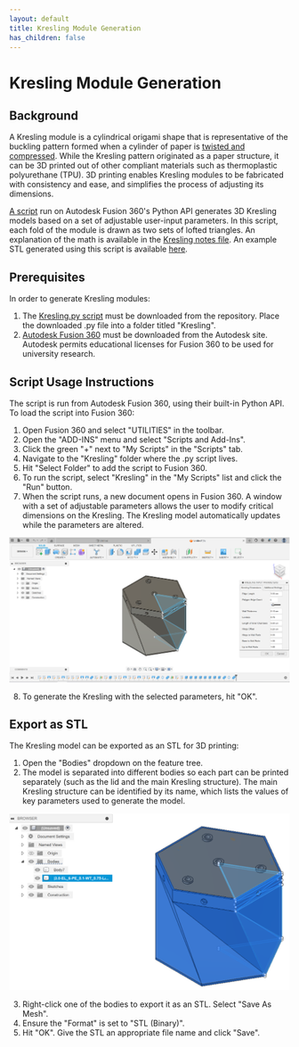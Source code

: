```yaml
---
layout: default
title: Kresling Module Generation
has_children: false
---
```

# Kresling Module Generation

## Background
A Kresling module is a cylindrical origami shape that is representative of the buckling pattern formed when a cylinder of paper is [twisted and compressed](https://www.researchgate.net/publication/346643969_The_Fifth_Fold_Complex_Symmetries_in_Kresling-origami_Patterns). While the Kresling pattern originated as a paper structure, it can be 3D printed out of other compliant materials such as thermoplastic polyurethane (TPU). 3D printing enables Kresling modules to be fabricated with consistency and ease, and simplifies the process of adjusting its dimensions. 

[A script](https://github.com/PARSES-Lab/kresling_control/blob/main/Kresling%20Generation/Kresling.py) run on Autodesk Fusion 360's Python API generates 3D Kresling models based on a set of adjustable user-input parameters. In this script, each fold of the module is drawn as two sets of lofted triangles. An explanation of the math is available in the [Kresling notes file](https://github.com/PARSES-Lab/kresling_control/blob/main/Kresling%20Generation/Kresling_notes_for_CAD.pdf). An example STL generated using this script is available [here](https://github.com/PARSES-Lab/kresling_control/blob/main/Kresling%20Generation/example_kresling.stl). 

## Prerequisites

In order to generate Kresling modules:

1. The [Kresling.py script](https://github.com/PARSES-Lab/kresling_control/blob/main/Kresling%20Generation/Kresling.py) must be downloaded from the repository. Place the downloaded .py file into a folder titled "Kresling".
2. [Autodesk Fusion 360](https://www.autodesk.com/products/fusion-360/education) must be downloaded from the Autodesk site. Autodesk permits educational licenses for Fusion 360 to be used for university research.

## Script Usage Instructions

The script is run from Autodesk Fusion 360, using their built-in Python API. To load the script into Fusion 360:

1. Open Fusion 360 and select "UTILITIES" in the toolbar. 
2. Open the "ADD-INS" menu and select "Scripts and Add-Ins". 
3. Click the green "+" next to "My Scripts" in the "Scripts" tab. 
4. Navigate to the "Kresling" folder where the .py script lives.
5. Hit "Select Folder" to add the script to Fusion 360.
6. To run the script, select "Kresling" in the "My Scripts" list and click the "Run" button.
7. When the script runs, a new document opens in Fusion 360. A window with a set of adjustable parameters allows the user to modify critical dimensions on the Kresling. The Kresling model automatically updates while the parameters are altered.

![Input parameters can be adjusted and the resulting Kresling can be previewed.](images\script_parameters.png)

8. To generate the Kresling with the selected parameters, hit "OK".

## Export as STL

The Kresling model can be exported as an STL for 3D printing:

1. Open the "Bodies" dropdown on the feature tree.
2. The model is separated into different bodies so each part can be printed separately (such as the lid and the main Kresling structure). The main Kresling structure can be identified by its name, which lists the values of key parameters used to generate the model.

![The main body of the Kresling is named after the parameters used in its generation.](images\export_kresling_as_stl.png)

3. Right-click one of the bodies to export it as an STL. Select "Save As Mesh".
4. Ensure the "Format" is set to "STL (Binary)".
5. Hit "OK". Give the STL an appropriate file name and click "Save".